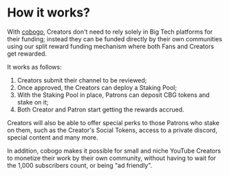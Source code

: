 # How it works?

With [cobogo](https://cobogo.social/), Creators don't need to rely solely in Big Tech platforms for their funding; instead they can be funded directly by their own communities using our split reward funding mechanism where both Fans and Creators get rewarded.&#x20;

It works as follows:

1. Creators submit their channel to be reviewed;
2. Once approved, the Creators can deploy a Staking Pool;
3. With the Staking Pool in place, Patrons can deposit CBG tokens and stake on it;
4. Both Creator and Patron start getting the rewards accrued.

Creators will also be able to offer special perks to those Patrons who stake on them, such as the Creator's Social Tokens, access to a private discord, special content and many more.

In addition, cobogo makes it possible for small and niche YouTube Creators to monetize their work by their own community, without having to wait for the 1,000 subscribers count, or being "ad friendly".&#x20;


